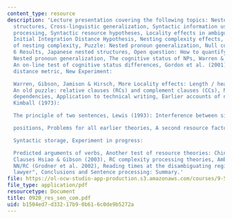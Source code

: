 ```yaml
---
content_type: resource
description: 'Lecture presentation covering the following topics: Nested (or center-embedded)
  structures, Cross-linguistic generalization, Syntactic information use in sentence
  processing, Syntactic resource hypotheses, Locality effects in ambiguous structures,
  Initial Integration Distance Hypothesis, Nesting complexity effects, Locality account
  of nesting complexity, Puzzle: Nested pronoun generalization, Null contexts:, Experiment
  6 Results, Japanese nested structures, Open question: How to quantify distance?,
  Nested pronoun generalization, The cognitive status of NPs, Warren & Gibson (2002):
  An on-line test of cognitive status differences, Gordon et al. (2001): An alternative
  distance metric, New Experiment:

  Warren, Gibson, Jamison & Hirsch, More Locality effects: Length / heaviness effects,
  An old puzzle: relative clauses (RCs) and complement clauses (CCs), Nested vs. Cross-serial
  dependencies, Application to technical writing, Earlier accounts of nesting complexity,
  Kimball (1973):

  The principle of two sentences, Lewis (1993): Interference between similar Xbar

  positions, Problems for all earlier theories, A second resource factor:

  Syntactic storage, Experiment in progress:

  Predicted arguments of verbs, Another test of resource theories: Chinese Relative
  Clauses Hsiao & Gibson (2003), RC complexity processing theories, Ambiguity resolution,
  NN/RC (Grodner et al. 2002), Reading times at the disambiguating region "by the
  lawyer", Conclusions and Sentence processing: Summary.'
file: https://ol-ocw-studio-app-production.s3.amazonaws.com/courses/9-591j-language-processing-fall-2004/b1504ed7d33217b90b616c0de9b5272a_0920_res_sen_com.pdf
file_type: application/pdf
resourcetype: Document
title: 0920_res_sen_com.pdf
uid: b1504ed7-d332-17b9-0b61-6c0de9b5272a
---
```

